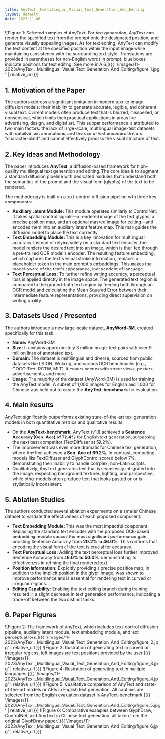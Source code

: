 ```yaml
---
title: AnyText:_Multilingual_Visual_Text_Generation_And_Editing
layout: default
date: 2023-11-06
---
```

![Figure 1: Selected samples of AnyText. For text generation, AnyText can render the specified text from the prompt onto the designated position, and generate visually appealing images. As for text editing, AnyText can modify the text content at the specified position within the input image while maintaining consistency with the surrounding text style. Translations are provided in parentheses for non-English words in prompt, blue boxes indicate positions for text editing. See more in A.6.]({{ '/images/11-2023/AnyText:_Multilingual_Visual_Text_Generation_And_Editing/figure_1.jpg' | relative_url }})
## 1. Motivation of the Paper
The authors address a significant limitation in modern text-to-image diffusion models: their inability to generate accurate, legible, and coherent visual text. Current models often produce text that is blurred, misspelled, or nonsensical, which limits their practical applications in areas like advertising, design, and digital art. This subpar performance is attributed to two main factors: the lack of large-scale, multilingual image-text datasets with detailed text annotations, and the use of text encoders that are "character-blind" and cannot effectively process the visual structure of text.

## 2. Key Ideas and Methodology
The paper introduces **AnyText**, a diffusion-based framework for high-quality multilingual text generation and editing. The core idea is to augment a standard diffusion pipeline with dedicated modules that understand both the semantics of the prompt and the visual form (glyphs) of the text to be rendered.

The methodology is built on a text-control diffusion pipeline with three key components:
*   **Auxiliary Latent Module:** This module operates similarly to ControlNet. It takes spatial control signals—a rendered image of the text glyphs, a precise position map, and an optional masked image for editing—and encodes them into an auxiliary latent feature map. This map guides the diffusion model to place the text correctly.
*   **Text Embedding Module:** This is a key innovation for multilingual accuracy. Instead of relying solely on a standard text encoder, the model renders the desired text into an image, which is then fed through a pre-trained OCR model's encoder. The resulting feature embedding, which captures the text's visual stroke information, replaces a placeholder token in the main prompt's embeddings. This makes the model aware of the text's appearance, independent of language.
*   **Text Perceptual Loss:** To further refine writing accuracy, a perceptual loss is applied directly in the image space. The generated text region is compared to the ground-truth text region by feeding both through an OCR model and calculating the Mean Squared Error between their intermediate feature representations, providing direct supervision on writing quality.

## 3. Datasets Used / Presented
The authors introduce a new large-scale dataset, **AnyWord-3M**, created specifically for this task.
*   **Name:** AnyWord-3M
*   **Size:** It contains approximately 3 million image-text pairs with over 9 million lines of annotated text.
*   **Domain:** The dataset is multilingual and diverse, sourced from public datasets like LAION, Wukong, and various OCR benchmarks (e.g., COCO-Text, RCTW, MLT). It covers scenes with street views, posters, advertisements, and more.
*   **Usage:** The majority of the dataset (AnyWord-3M) is used for training the AnyText model. A subset of 1,000 images for English and 1,000 for Chinese was held out to create the **AnyText-benchmark** for evaluation.

## 4. Main Results
AnyText significantly outperforms existing state-of-the-art text generation models in both quantitative metrics and qualitative results.
*   On the **AnyText-benchmark**, AnyText (v1.1) achieved a **Sentence Accuracy (Sen. Acc) of 72.4%** for English text generation, surpassing the next best competitor (TextDiffuser at 59.2%).
*   The improvement was even more dramatic for Chinese text generation, where AnyText achieved a **Sen. Acc of 69.2%**. In contrast, competing models like TextDiffuser and GlyphControl scored below 7%, demonstrating their inability to handle complex, non-Latin scripts.
*   Qualitatively, AnyText generates text that is seamlessly integrated into the image, respecting background textures, lighting, and perspective, while other models often produce text that looks pasted on or is stylistically inconsistent.

## 5. Ablation Studies
The authors conducted several ablation experiments on a smaller Chinese dataset to validate the effectiveness of each proposed component.
*   **Text Embedding Module:** This was the most impactful component. Replacing the standard text encoder with the proposed OCR-based embedding module caused the most significant performance gain, boosting Sentence Accuracy from **20.2% to 46.0%**. This confirms that encoding the visual form of the text is crucial for accuracy.
*   **Text Perceptual Loss:** Adding the text perceptual loss further improved Sentence Accuracy from **46.0% to 50.0%**, demonstrating its effectiveness in refining the final rendered text.
*   **Position Information:** Explicitly providing a precise position map, in addition to the implicit position in the glyph image, was shown to improve performance and is essential for rendering text in curved or irregular regions.
*   **Editing Capability:** Enabling the text editing branch during training resulted in a slight decrease in text generation performance, indicating a trade-off between the two distinct tasks.

## 6. Paper Figures
![Figure 2: The framework of AnyText, which includes text-control diffusion pipeline, auxiliary latent module, text embedding module, and text perceptual loss.]({{ '/images/11-2023/AnyText:_Multilingual_Visual_Text_Generation_And_Editing/figure_2.jpg' | relative_url }})
![Figure 3: Illustration of generating text in curved or irregular regions, left images are text positions provided by the user.]({{ '/images/11-2023/AnyText:_Multilingual_Visual_Text_Generation_And_Editing/figure_3.jpg' | relative_url }})
![Figure 4: Illustration of generating text in multiple languages.]({{ '/images/11-2023/AnyText:_Multilingual_Visual_Text_Generation_And_Editing/figure_4.jpg' | relative_url }})
![Figure 5: Qualitative comparison of AnyText and state-of-the-art models or APIs in English text generation. All captions are selected from the English evaluation dataset in AnyText-benchmark.]({{ '/images/11-2023/AnyText:_Multilingual_Visual_Text_Generation_And_Editing/figure_5.jpg' | relative_url }})
![Figure 6: Comparative examples between GlyphDraw, ControlNet, and AnyText in Chinese text generation, all taken from the original GlyphDraw paper.]({{ '/images/11-2023/AnyText:_Multilingual_Visual_Text_Generation_And_Editing/figure_6.jpg' | relative_url }})
